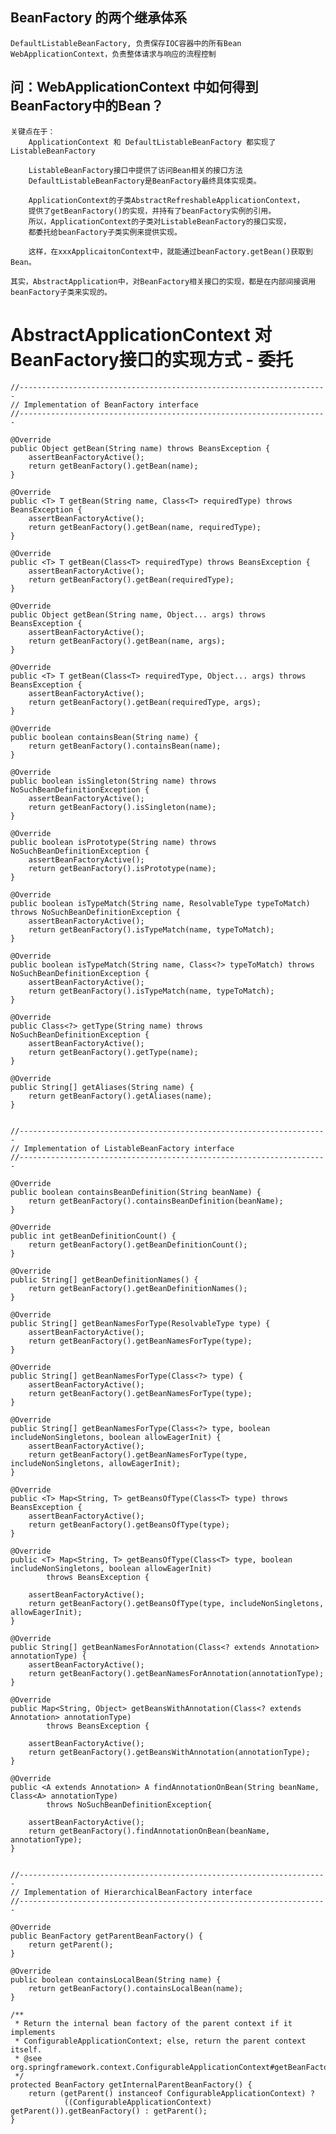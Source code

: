 ## BeanFactory 的两个继承体系
	DefaultListableBeanFactory, 负责保存IOC容器中的所有Bean 
	WebApplicationContext，负责整体请求与响应的流程控制

## 问：WebApplicationContext 中如何得到BeanFactory中的Bean？
	关键点在于：
		ApplicationContext 和 DefaultListableBeanFactory 都实现了ListableBeanFactory
		
		ListableBeanFactory接口中提供了访问Bean相关的接口方法
		DefaultListableBeanFactory是BeanFactory最终具体实现类。

		ApplicationContext的子类AbstractRefreshableApplicationContext，
		提供了getBeanFactory()的实现，并持有了beanFactory实例的引用。
		所以，ApplicationContext的子类对ListableBeanFactory的接口实现，
		都委托给beanFactory子类实例来提供实现。

		这样，在xxxApplicaitonContext中，就能通过beanFactory.getBean()获取到Bean。
	
	其实，AbstractApplication中，对BeanFactory相关接口的实现，都是在内部间接调用beanFactory子类来实现的。

# AbstractApplicationContext 对BeanFactory接口的实现方式 - 委托

	//---------------------------------------------------------------------
	// Implementation of BeanFactory interface
	//---------------------------------------------------------------------

	@Override
	public Object getBean(String name) throws BeansException {
		assertBeanFactoryActive();
		return getBeanFactory().getBean(name);
	}

	@Override
	public <T> T getBean(String name, Class<T> requiredType) throws BeansException {
		assertBeanFactoryActive();
		return getBeanFactory().getBean(name, requiredType);
	}

	@Override
	public <T> T getBean(Class<T> requiredType) throws BeansException {
		assertBeanFactoryActive();
		return getBeanFactory().getBean(requiredType);
	}

	@Override
	public Object getBean(String name, Object... args) throws BeansException {
		assertBeanFactoryActive();
		return getBeanFactory().getBean(name, args);
	}

	@Override
	public <T> T getBean(Class<T> requiredType, Object... args) throws BeansException {
		assertBeanFactoryActive();
		return getBeanFactory().getBean(requiredType, args);
	}

	@Override
	public boolean containsBean(String name) {
		return getBeanFactory().containsBean(name);
	}

	@Override
	public boolean isSingleton(String name) throws NoSuchBeanDefinitionException {
		assertBeanFactoryActive();
		return getBeanFactory().isSingleton(name);
	}

	@Override
	public boolean isPrototype(String name) throws NoSuchBeanDefinitionException {
		assertBeanFactoryActive();
		return getBeanFactory().isPrototype(name);
	}

	@Override
	public boolean isTypeMatch(String name, ResolvableType typeToMatch) throws NoSuchBeanDefinitionException {
		assertBeanFactoryActive();
		return getBeanFactory().isTypeMatch(name, typeToMatch);
	}

	@Override
	public boolean isTypeMatch(String name, Class<?> typeToMatch) throws NoSuchBeanDefinitionException {
		assertBeanFactoryActive();
		return getBeanFactory().isTypeMatch(name, typeToMatch);
	}

	@Override
	public Class<?> getType(String name) throws NoSuchBeanDefinitionException {
		assertBeanFactoryActive();
		return getBeanFactory().getType(name);
	}

	@Override
	public String[] getAliases(String name) {
		return getBeanFactory().getAliases(name);
	}


	//---------------------------------------------------------------------
	// Implementation of ListableBeanFactory interface
	//---------------------------------------------------------------------

	@Override
	public boolean containsBeanDefinition(String beanName) {
		return getBeanFactory().containsBeanDefinition(beanName);
	}

	@Override
	public int getBeanDefinitionCount() {
		return getBeanFactory().getBeanDefinitionCount();
	}

	@Override
	public String[] getBeanDefinitionNames() {
		return getBeanFactory().getBeanDefinitionNames();
	}

	@Override
	public String[] getBeanNamesForType(ResolvableType type) {
		assertBeanFactoryActive();
		return getBeanFactory().getBeanNamesForType(type);
	}

	@Override
	public String[] getBeanNamesForType(Class<?> type) {
		assertBeanFactoryActive();
		return getBeanFactory().getBeanNamesForType(type);
	}

	@Override
	public String[] getBeanNamesForType(Class<?> type, boolean includeNonSingletons, boolean allowEagerInit) {
		assertBeanFactoryActive();
		return getBeanFactory().getBeanNamesForType(type, includeNonSingletons, allowEagerInit);
	}

	@Override
	public <T> Map<String, T> getBeansOfType(Class<T> type) throws BeansException {
		assertBeanFactoryActive();
		return getBeanFactory().getBeansOfType(type);
	}

	@Override
	public <T> Map<String, T> getBeansOfType(Class<T> type, boolean includeNonSingletons, boolean allowEagerInit)
			throws BeansException {

		assertBeanFactoryActive();
		return getBeanFactory().getBeansOfType(type, includeNonSingletons, allowEagerInit);
	}

	@Override
	public String[] getBeanNamesForAnnotation(Class<? extends Annotation> annotationType) {
		assertBeanFactoryActive();
		return getBeanFactory().getBeanNamesForAnnotation(annotationType);
	}

	@Override
	public Map<String, Object> getBeansWithAnnotation(Class<? extends Annotation> annotationType)
			throws BeansException {

		assertBeanFactoryActive();
		return getBeanFactory().getBeansWithAnnotation(annotationType);
	}

	@Override
	public <A extends Annotation> A findAnnotationOnBean(String beanName, Class<A> annotationType)
			throws NoSuchBeanDefinitionException{

		assertBeanFactoryActive();
		return getBeanFactory().findAnnotationOnBean(beanName, annotationType);
	}


	//---------------------------------------------------------------------
	// Implementation of HierarchicalBeanFactory interface
	//---------------------------------------------------------------------

	@Override
	public BeanFactory getParentBeanFactory() {
		return getParent();
	}

	@Override
	public boolean containsLocalBean(String name) {
		return getBeanFactory().containsLocalBean(name);
	}

	/**
	 * Return the internal bean factory of the parent context if it implements
	 * ConfigurableApplicationContext; else, return the parent context itself.
	 * @see org.springframework.context.ConfigurableApplicationContext#getBeanFactory
	 */
	protected BeanFactory getInternalParentBeanFactory() {
		return (getParent() instanceof ConfigurableApplicationContext) ?
				((ConfigurableApplicationContext) getParent()).getBeanFactory() : getParent();
	}


